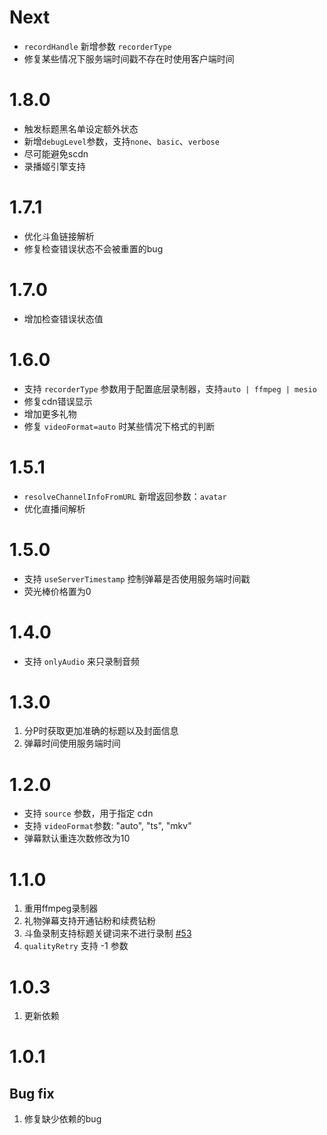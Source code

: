 # Next

- `recordHandle` 新增参数 `recorderType`
- 修复某些情况下服务端时间戳不存在时使用客户端时间

# 1.8.0

- 触发标题黑名单设定额外状态
- 新增`debugLevel`参数，支持`none`、`basic`、`verbose`
- 尽可能避免scdn
- 录播姬引擎支持

# 1.7.1

- 优化斗鱼链接解析
- 修复检查错误状态不会被重置的bug

# 1.7.0

- 增加检查错误状态值

# 1.6.0

- 支持 `recorderType` 参数用于配置底层录制器，支持`auto | ffmpeg | mesio`
- 修复cdn错误显示
- 增加更多礼物
- 修复 `videoFormat=auto` 时某些情况下格式的判断

# 1.5.1

- `resolveChannelInfoFromURL` 新增返回参数：`avatar`
- 优化直播间解析

# 1.5.0

- 支持 `useServerTimestamp` 控制弹幕是否使用服务端时间戳
- 荧光棒价格置为0

# 1.4.0

- 支持 `onlyAudio` 来只录制音频

# 1.3.0

1. 分P时获取更加准确的标题以及封面信息
2. 弹幕时间使用服务端时间

# 1.2.0

- 支持 `source` 参数，用于指定 cdn
- 支持 `videoFormat`参数: "auto", "ts", "mkv"
- 弹幕默认重连次数修改为10

# 1.1.0

1. 重用ffmpeg录制器
2. 礼物弹幕支持开通钻粉和续费钻粉
3. 斗鱼录制支持标题关键词来不进行录制 [#53](https://github.com/renmu123/biliLive-tools/pull/53)
4. `qualityRetry` 支持 -1 参数

# 1.0.3

1. 更新依赖

# 1.0.1

## Bug fix

1. 修复缺少依赖的bug
